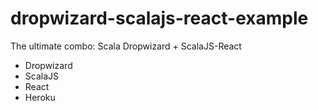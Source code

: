 # dropwizard-scalajs-react-example

The ultimate combo: Scala Dropwizard + ScalaJS-React

- Dropwizard
- ScalaJS
- React
- Heroku
